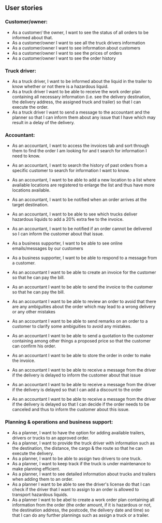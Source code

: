 ## User stories

### Customer/owner:


* As a customer/ the owner, I want to see the status of all orders to be informed about that.
* As a customer/owner I want to see all the truck drivers information 
* As a customer/owner I want to see information about customers
* As a customer/owner I want to see the prices of orders
* As a customer/owner I want to see the order history


### Truck driver:

* As a truck driver, I want to be informed about the liquid in the trailer to know whether or not there is a hazardous liquid.
* As a truck driver I want to be able to receive the work order plan containing all necessary information (i.e. see the delivery destination, the delivery address, the assigned truck and trailer) so that I can execute the order. 
* As a truck driver I want to send a message to the accountant and the planner so that I can inform them about any issue that I have which may result in a delay of the delivery. 


### Accountant:

* As an accountant, I want to access the invoices tab and sort through them to find the order I am looking for and t search for information I need to know.
* As an accountant, I want to search the history of past orders from a specific customer to search for information I want to know.

* As an accountant, I want to be able to add a new location to a list where available locations are registered to enlarge the list and thus have more locations available. 
* As an accountant, I want to be notified when an order arrives at the target destination. 
* As an accountant, I want to be able to see which trucks deliver hazardous liquids to add a 20% extra fee to the invoice. 
* As an accountant, I want to be notified if an order cannot be delivered so I can inform the customer about that issue. 
* As a business supporter, I want to be able to see online emails/messages by our customers
* As a business supporter, I want to be able to respond to a message from a customer.

  
* As an accountant I want to be able to create an invoice for the customer so that he can pay the bill.
* As an accountant I want to be able to send the invoice to the customer so that he can pay the bill.
* As an accountant I want to be able to review an order to avoid that there are any ambiguities about the order which may lead to a wrong delivery or any other mistakes
* As an accountant I want to be able to send remarks on an order to a customer to clarify some ambiguities to avoid any mistakes. 
* As an accountant I want to be able to send a quotation to the customer containing among other things a proposed price so that the customer can confirm his order. 
* As an accountant I want to be able to store the order in order to make the invoice. 
* As an accountant I want to be able to receive a message from the driver if the delivery is delayed to inform the customer about that issue 
* As an accountant I want to be able to receive a message from the driver if the delivery is delayed so that I can add a discount to the order 
* As an accountant I want to be able to receive a message from the driver if the delivery is delayed so that I can decide if the order needs to be canceled and thus to inform the customer about this issue.



### Planning & operations and business support:
* As a planner, I want to have the option for adding available trailers, drivers or trucks to an approved order. 
* As a planner, I want to provide the truck driver with information such as the destination, the distance, the cargo & the route so that he can execute the delivery.
* As a planner, I want to be able to assign two drivers to one truck.
* As a planner, I want to keep track if the truck is under maintenance to make planning efficient. 
* As a planner, I want to see detailed information about trucks and trailers when adding them to an order. 
* As a planner I want to be able to see the driver's license do that I can check if the driver that I want to assign to an order is allowed to transport hazardous liquids. 
* As a planner I want to be abel to create a work order plan containing all information from the order (the order amount, if it is hazardous or not, the destination address, the postcode, the delivery date and time) so that I can do any further plannings such as assign a truck or a trailer. 







